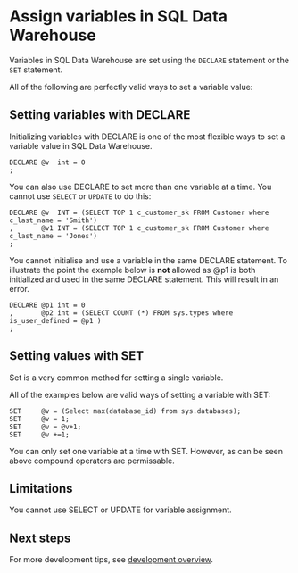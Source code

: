 <properties
   pageTitle="Assign variables in SQL Data Warehouse | Windows Azure"
   description="Tips for assigning Transact-SQL variables in Azure SQL Data Warehouse for developing solutions."
   services="sql-data-warehouse"
   documentationCenter="NA"
   authors="jrowlandjones"
   manager="barbkess"
   editor=""/>

<tags
	ms.service="sql-data-warehouse"
	ms.date="09/22/2015"
	wacn.date=""/>

# Assign variables in SQL Data Warehouse
Variables in SQL Data Warehouse are set using the `DECLARE` statement or the `SET` statement. 

All of the following are perfectly valid ways to set a variable value:

## Setting variables with DECLARE

Initializing variables with DECLARE is one of the most flexible ways to set a variable value in SQL Data Warehouse.

```
DECLARE @v  int = 0
;
```

You can also use DECLARE to set more than one variable at a time. You cannot use `SELECT` or `UPDATE` to do this:

```
DECLARE @v  INT = (SELECT TOP 1 c_customer_sk FROM Customer where c_last_name = 'Smith')
,       @v1 INT = (SELECT TOP 1 c_customer_sk FROM Customer where c_last_name = 'Jones')
;
```

You cannot initialise and use a variable in the same DECLARE statement. To illustrate the point the example below is **not** allowed as @p1 is both initialized and used in the same DECLARE statement. This will result in an error.

```
DECLARE @p1 int = 0
,       @p2 int = (SELECT COUNT (*) FROM sys.types where is_user_defined = @p1 )
;
```

## Setting values with SET
Set is a very common method for setting a single variable.

All of the examples below are valid ways of setting a variable with SET:

```
SET     @v = (Select max(database_id) from sys.databases);
SET     @v = 1;
SET     @v = @v+1;
SET     @v +=1;
```

You can only set one variable at a time with SET. However, as can be seen above compound operators are permissable.

## Limitations
You cannot use SELECT or UPDATE for variable assignment.


## Next steps
For more development tips, see [development overview][].

<!--Image references-->

<!--Article references-->
[development overview]: sql-data-warehouse-overview-develop.md

<!--MSDN references-->

<!--Other Web references-->
